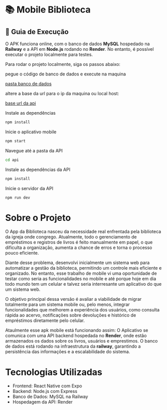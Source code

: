 # 📚 Mobile Biblioteca

## 🚀 Guia de Execução

O APK funciona online, com o banco de dados **MySQL** hospedado na **Railway** e a API em **Node.js** rodando no **Render**. No entanto, é possível executar o projeto localmente para testes.

Para rodar o projeto localmente, siga os passos abaixo:

pegue o código de banco de dados e execute na maquina

[pasta banco de dados](/bancoDeDaodos/banco%20de%20dados.sql)


altere a base da url para o ip da maquina ou local host:

[base url da api](/config-rota-api/config.ts)

Instale as dependências
```bash
npm install
```
Inicie o aplicativo mobile

```bash
npm start
```

Navegue até a pasta da API
```bash
cd api
```
Instale as dependências da API
```bash
npm install
```

Inicie o servidor da API
```bash
npm run dev
```


# Sobre o Projeto
O App da Biblioteca nasceu da necessidade real enfrentada pela biblioteca da igreja onde congrego. Atualmente, todo o gerenciamento de empréstimos e registros de livros é feito manualmente em papel, o que dificulta a organização, aumenta a chance de erros e torna o processo pouco eficiente.

Diante desse problema, desenvolvi inicialmente um sistema web para automatizar a gestão da biblioteca, permitindo um controle mais eficiente e organizado. No entanto, esse trabalho de mobile vi uma oportunidade de testar como seria as funcionalidades no mobile e até porque hoje em dia todo mundo tem um celular e talvez seria interresante um aplicativo do que um sistema web.

O objetivo principal dessa versão é avaliar a viabilidade de migrar totalmente para um sistema mobile ou, pelo menos, integrar funcionalidades que melhorem a experiência dos usuários, como consulta rápida ao acervo, notificações sobre devoluções e histórico de empréstimos diretamente pelo celular.

Ataulmente esse apk mobile está funcionando assim: O Aplicativo se comunica com uma API backend hospedada no **Render**, onde estão armazenados os dados sobre os livros, usuários e emprestimos. O banco de dados está rodando na infraestrutura da **railway**, garantindo a persistência das informações e a escalabilidade do sistema.

# Tecnologias Utilizadas
- Frontend: React Native com Expo
- Backend: Node.js com Express
- Banco de Dados: MySQL na Railway
- Hospedagem da API: Render